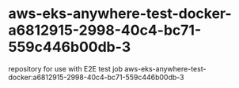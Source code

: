 # aws-eks-anywhere-test-docker-a6812915-2998-40c4-bc71-559c446b00db-3
repository for use with E2E test job aws-eks-anywhere-test-docker:a6812915-2998-40c4-bc71-559c446b00db-3
